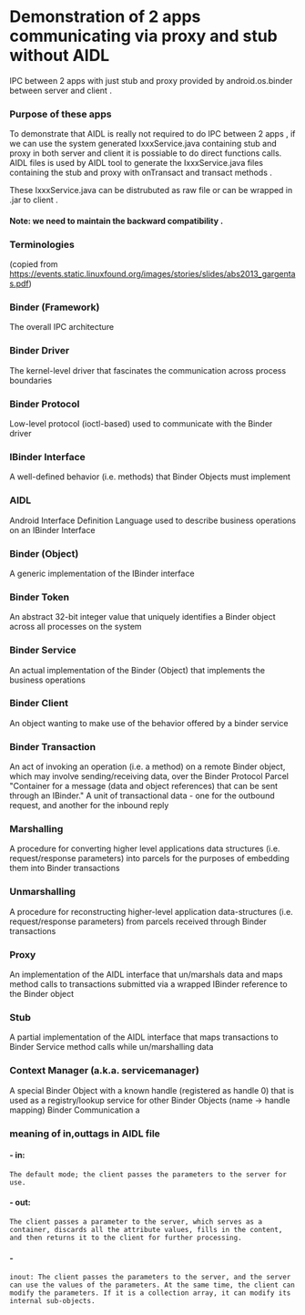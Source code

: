 # Demonstration of  2 apps communicating via proxy and stub without AIDL
IPC between 2 apps with just stub and proxy provided by android.os.binder between server and client .
### Purpose of these apps 
To demonstrate that AIDL is really not required to do IPC between 2 apps , if we can use the system generated IxxxService.java 
containing stub and proxy in both server and client it is possiable to do direct functions calls.
AIDL files is used by AIDL tool to generate the IxxxService.java files containing the stub and proxy with onTransact and transact methods .

These IxxxService.java can be distrubuted as raw file or can be wrapped in .jar to client .
#### Note: we need to maintain the backward compatibility . 


### Terminologies  
(copied from https://events.static.linuxfound.org/images/stories/slides/abs2013_gargentas.pdf)
### Binder (Framework)
The overall IPC architecture
### Binder Driver
The kernel-level driver that fascinates the communication across process boundaries
### Binder Protocol
Low-level protocol (ioctl-based) used to communicate with the Binder driver
### IBinder Interface
A well-defined behavior (i.e. methods) that Binder Objects must implement
### AIDL
Android Interface Definition Language used to describe business operations on an IBinder Interface
### Binder (Object)
A generic implementation of the IBinder interface
### Binder Token
An abstract 32-bit integer value that uniquely identifies a Binder object across all processes on the system
### Binder Service
An actual implementation of the Binder (Object) that implements the business operations
### Binder Client
An object wanting to make use of the behavior offered by a binder service
### Binder Transaction
An act of invoking an operation (i.e. a method) on a remote Binder object, which may involve sending/receiving data, over the Binder Protocol
Parcel "Container for a message (data and object references) that can be sent through an IBinder." A unit of
transactional data - one for the outbound request, and another for the inbound reply
### Marshalling
A procedure for converting higher level applications data structures (i.e. request/response parameters) into
parcels for the purposes of embedding them into Binder transactions
### Unmarshalling
A procedure for reconstructing higher-level application data-structures (i.e. request/response parameters)
from parcels received through Binder transactions
### Proxy
An implementation of the AIDL interface that un/marshals data and maps method calls to transactions
submitted via a wrapped IBinder reference to the Binder object
### Stub
A partial implementation of the AIDL interface that maps transactions to Binder Service method calls while un/marshalling data
### Context Manager (a.k.a. servicemanager)
A special Binder Object with a known handle (registered as handle 0) that is used as a registry/lookup service for other Binder Objects (name → handle mapping)
Binder Communication a

### meaning of in,outtags in AIDL file 

#### - in: 
    The default mode; the client passes the parameters to the server for use.
#### - out: 
    The client passes a parameter to the server, which serves as a container, discards all the attribute values, fills in the content, and then returns it to the client for further processing.
#### - 
    inout: The client passes the parameters to the server, and the server can use the values of the parameters. At the same time, the client can modify the parameters. If it is a collection array, it can modify its internal sub-objects. 
